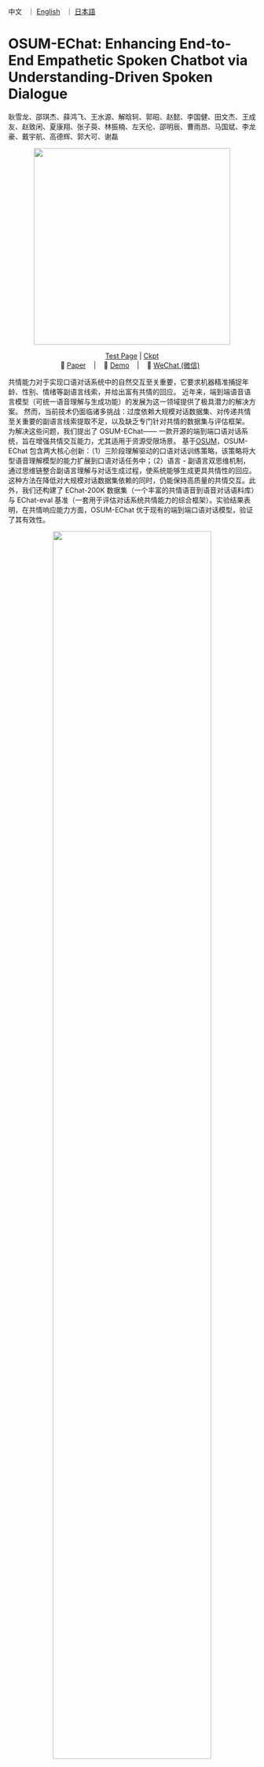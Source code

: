 <p align="left">
        中文&nbsp&nbsp ｜ <a href="README.md">English</a> &nbsp ｜ <a href="README_JP.md">日本語</a> &nbsp
<p>


<p align="center">
   <h1>OSUM-EChat: Enhancing End-to-End Empathetic Spoken Chatbot via Understanding-Driven Spoken Dialogue</h1>
<p>

耿雪龙、邵琪杰、薛鸿飞、王水源、解晗轲、郭昭、赵懿、李国健、田文杰、王成友、赵致闲、夏康翔、张子萸、林振楠、左天伦、邵明辰、曹雨昂、马国斌、李龙豪、戴宇航、高德辉、郭大可、谢磊

<p align="center">
    <img src="images/osum-echat/SUM.png" width="400"/>
<p>

<p align="center">
 <a href="https://www.osum-echat.npu-aslp.org/"> Test Page</a> |   <a href="https://huggingface.co/ASLP-lab/OSUM-EChat"> Ckpt</a>
<br>
📑 <a href="https://www.arxiv.org/abs/2508.09600">Paper</a> &nbsp&nbsp | &nbsp&nbsp 📑 <a href="https://aslp-lab.github.io/osum-echat.github.io/">Demo</a> &nbsp&nbsp | &nbsp&nbsp 💬 <a href="raw/fig/wechat.png">WeChat (微信)</a>&nbsp&nbsp 
</p>

共情能力对于实现口语对话系统中的自然交互至关重要，它要求机器精准捕捉年龄、性别、情绪等副语言线索，并给出富有共情的回应。
近年来，端到端语音语言模型（可统一语音理解与生成功能）的发展为这一领域提供了极具潜力的解决方案。
然而，当前技术仍面临诸多挑战：过度依赖大规模对话数据集、对传递共情至关重要的副语言线索提取不足，以及缺乏专门针对共情的数据集与评估框架。
为解决这些问题，我们提出了 OSUM-EChat—— 一款开源的端到端口语对话系统，旨在增强共情交互能力，尤其适用于资源受限场景。
基于[OSUM](https://github.com/ASLP-lab/OSUM/tree/main/OSUM)，OSUM-EChat 包含两大核心创新：（1）三阶段理解驱动的口语对话训练策略，该策略将大型语音理解模型的能力扩展到口语对话任务中；（2）语言 - 副语言双思维机制，通过思维链整合副语言理解与对话生成过程，使系统能够生成更具共情性的回应。这种方法在降低对大规模对话数据集依赖的同时，仍能保持高质量的共情交互。此外，我们还构建了 EChat-200K 数据集（一个丰富的共情语音到语音对话语料库）与 EChat-eval 基准（一套用于评估对话系统共情能力的综合框架）。实验结果表明，在共情响应能力方面，OSUM-EChat 优于现有的端到端口语对话模型，验证了其有效性。


<p align="center">
    <img src="images/osum-echat/demo_cn.png" width="80%"/>
<p>

## Architecture

本节呈现 OSUM-EChat 的整体架构与核心任务概述。OSUM-EChat由3个模块组成：语音编码器（带适配器）、文本LLM、token转语音模块，并具备广泛的语音功能，包括各类语音理解任务（语音到文本)、语音合成任务、语音对话任务和文本对话任务。同时，借助内部构造的共情对话数据以及副语言信息推理机制，OSUM-EChat在语音对话任务中能够生成更具共情性的回应。

<p align="center">
    <img src="images/osum-echat/system.png" width="80%"/>
<p>





## 训练与推理指南及OSUM-EChat的更多细节
<p align="left">
如需了解OSUM-EChat的更多介绍信息，以及如何使用OSUM-EChat框架进行推理与训练的操作说明，请参考<a href="OSUM-EChat/README.md">**此处**</a>。
</p>

## News and Updates

### 2025.8.27 🔥我们开源了OSUM-EChat！OSUM-EChat 的离线推理代码、模型参数、demo页面和体验页面。详情参见<a href="OSUM-EChat/README.md">**此处**</a>。
模型训练代码、实时对话部署代码、EChat-200K数据及评估数据将于近期开放。

### 2025.8.14 🎉我们非常荣幸地推出全新端到端共情语音对话模型 ——OSUM-EChat，其相关论文已发布（[OSUM-EChat 论文](http://arxiv.org/abs/2508.09600)），代码及模型 checkpoint 将于近期开放。
该模型以 OSUM 语音理解大模型为基础，通过 “理解-生成-共情” 三阶段训练流程，并创新性引入与共情相关的推理机制，在有限语音对话数据条件下，成功实现了业界领先的共情对话能力。据我们所知，这是业界首个依托语音理解大模型构建的共情对话模型，同时也是共情推理领域的开创性研究成果。

我们在共情推理领域进行了两种探索：基于标签的推理和基于自然语言的推理，虽然两种推理机制都带来了性能提升，但我们发现基于自然语言的推理机制能带来更加流畅的回复，也更能促进模型对细微副语言线索的捕捉。当前版本的论文已详细阐述了三阶段训练流程及基于标签的推理机制，后续将在近期更新中补充基于自然语言的推理机制相关内容。


<br>
<br>
<br>
<br>

<p align="center">
   <h1>OSUM: Advancing Open Speech Understanding Models with Limited Resources in Academia</h1>
<p>

耿雪龙, 魏坤, 邵琪杰, 刘水云*, 林振楠*, 赵致闲*, 李国健*, 田文杰*, 陈培坤, 李泱泽, 郭鹏程, 邵明辰, 王水源, 曹雨昂, 王成有, 徐天翼, 戴宇航, 朱新发, 李越, 张丽, 谢磊†


<p align="center">
    <img src="images/SUM.png" width="400"/>
<p>

<p align="center">
 <a href="https://huggingface.co/spaces/ASLP-lab/OSUM"> Huggingface Test Page</a> |   <a href="https://huggingface.co/ASLP-lab/OSUM"> Ckpt</a>
<br>
📑 <a href="https://arxiv.org/abs/2501.13306v2">Paper (v2.0)</a> &nbsp&nbsp | &nbsp&nbsp 📑 <a href="https://aslp-lab.github.io/OSUM.github.io/">Demo</a> &nbsp&nbsp | &nbsp&nbsp 💬 <a href="images/introduction.md">WeChat (微信)</a>&nbsp&nbsp 
</p>

<h3 align="center">OSUM读作 ‘awesome’ (/ˈɔː.səm/)</h3>

大型语言模型（LLMs）在各种下游任务中取得了显著进展，启发了业界对语音理解语言模型（speech understanding language models, SULMs）的开发，以期实现基于语音情感、性别等副语言的高表现力交互。然而，大多数先进的SULMs是由行业头部公司开发的，这消耗了大规模的数据和计算资源，而这些在学术界并不容易获得。此外，虽然训练好的模型和推理代码被开源了，但训练框架和数据处理流程依然缺乏透明度，这也为进一步研究产生了障碍。在本研究中，我们提出了OSUM，一个开放的语音理解模型，旨在探索在有限的学术资源下训练SLUMs的潜力。OSUM模型将Whisper编码器与Qwen2 LLM相结合，支持广泛的语音任务，包括语音识别（ASR）、带时间戳的语音识别（SRWT）、语音事件检测（VED）、语音情感识别（SER）、说话风格识别（SSR）、说话者性别分类（SGC）、说话者年龄预测（SAP）和语音转文本聊天（STTC）。通过采用ASR+X训练策略，OSUM通过同时优化模态对齐和目标任务，实现了高效稳定的多任务训练。除了提供强大的性能，OSUM还强调透明度，我们提供公开可用的代码，并详细介绍了数据处理流程，以期为学术界提供有价值的参考。通过这样做，我们旨在加速先进SULM技术的研究和创新。

## Architecture

OSUM模型将Whisper编码器与Qwen2 LLM相结合，支持广泛的语音任务，包括语音识别（ASR）、带时间戳的语音识别（SRWT）、语音事件检测（VED）、语音情感识别（SER）、说话风格识别（SSR）、说话者性别分类（SGC）、说话者年龄预测（SAP）和语音转文本聊天（STTC）。通过采用ASR+X训练策略，OSUM通过同时优化模态对齐和目标任务，实现了高效稳定的多任务训练。

<p align="center">
    <img src="images/system.png" width="90%"/>
<p>

## 训练与推理指南及OSUM的更多细节
<p align="left">
如需了解OSUM的更多介绍信息，以及如何使用OSUM框架进行推理与训练的操作说明，请参考<a href="OSUM/README.md">**此处**</a>。
</p>


## News and Updates

### 2025.2.16 🎉我们更新了技术报告 [OSUM technical report v2.0](https://arxiv.org/abs/2501.13306v2)，并发布了[checkpoint](https://huggingface.co/ASLP-lab/OSUM)，以及 Hugging Face 上的在线 [test page](https://huggingface.co/spaces/ASLP-lab/OSUM)。
在技术报告 v2.0 中，OSUM 模型经过了更多的训练步骤，训练数据量增加到了 50.5K 小时（相比 v1.0 的 44.1K 小时）：
- 3000 小时的语音性别分类（SGC）数据，其中包括 1500 小时的现有数据，通过噪声增强，另有 1500 小时的新数据。
- 说话人年龄预测（SAP）数据扩展：原有的 3400 小时年龄预测数据经过噪声增强，数据量增加到 6800 小时。
### 2025.1.22 🔥 我们发布了 [OSUM technical report v1.0](https://arxiv.org/abs/2501.13306v1)。



<br>


# License Agreement

我们使用的是 Apache 2.0 许可证。研究人员和开发人员可以自由使用我们的 OSUM 的代码和模型权重，甚至可用于商业用途。更多详细信息，请查看许可证文件[LICENSE.txt](LICENSE.txt)中的相关内容。
<br>
# Citation
```
@article{geng2025osum,
  title={OSUM-EChat: Enhancing End-to-End Empathetic Spoken Chatbot via Understanding-Driven Spoken Dialogue},
  author={Geng, Xuelong and Shao, Qijie and Xue, Hongfei and Wang, Shuiyuan and Xie, Hanke and Guo, Zhao and Zhao, Yi and Li, Guojian and Tian, Wenjie and Wang, Chengyou and others},
  journal={arXiv preprint arXiv:2508.09600},
  year={2025}
}
```

```
@article{geng2025osum,
  title={{OSUM}: {Advancing} Open Speech Understanding Models with Limited Resources in Academia},
  author={Geng, Xuelong and Wei, Kun and Shao, Qijie and Liu, Shuiyun and Lin, Zhennan and Zhao, Zhixian and Li, Guojian and Tian, Wenjie and Chen, Peikun and Li, Yangze and others},
  journal={arXiv preprint arXiv:2501.13306},
  year={2025}
}
```
# Contact Us

如果您有兴趣向我们的研究团队留言，欢迎发送电子邮件至 `xlgeng@mail.nwpu.edu.cn`。
<p align="center">
    <a href="http://www.nwpu-aslp.org/">
        <img src="images/ASLP.jpg" width="400"/>
    </a>
</p>
<p align="center">
    <a href="https://wenet.org.cn/">
        <img src="images/wenet.png" width="400"/>
    </a>
</p>
